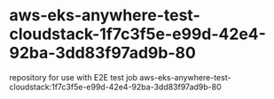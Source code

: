 # aws-eks-anywhere-test-cloudstack-1f7c3f5e-e99d-42e4-92ba-3dd83f97ad9b-80
repository for use with E2E test job aws-eks-anywhere-test-cloudstack:1f7c3f5e-e99d-42e4-92ba-3dd83f97ad9b-80
